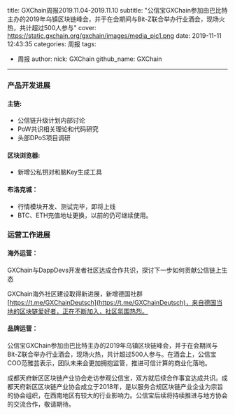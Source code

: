 title: GXChain周报2019.11.04-2019.11.10
subtitle: "公信宝GXChain参加由巴比特主办的2019年乌镇区块链峰会，并于在会期间与Bit-Z联合举办行业酒会，现场火热，共计超过500人参与"
cover: https://static.gxchain.org/gxchain/images/media_pic1.png
date: 2019-11-11 12:43:35
categories: 周报
tags:
  - 周报
author:
    nick: GXChain
    github_name: GXChain
---

### 产品开发进展

#### 主链:
- 公信链升级计划内部讨论
- PoW共识相关理论和代码研究
- 头部DPoS项目调研

#### 区块浏览器:
- 新增公私钥对和脑Key生成工具

#### 布洛克城：
- 行情模块开发、测试完毕，即将上线
- BTC、ETH充值地址更换，以前的仍可继续使用。

### 运营工作进展

#### 海外运营：

GXChain与DappDevs开发者社区达成合作共识，探讨下一步如何贡献公信链上生态

GXChain海外社区建设取得新进展，新增德国社群 [https://t.me/GXChainDeutsch](https://t.me/GXChainDeutsch)，来自德国当地的区块链爱好者，正在不断加入，社区氛围热烈。

#### 品牌运营：

公信宝GXChain参加由巴比特主办的2019年乌镇区块链峰会，并于在会期间与Bit-Z联合举办行业酒会，现场火热，共计超过500人参与。在酒会上，公信宝COO范雅芸表示，团队未来会更加拥抱监管，推进可信计算的商业化落地。

成都天府新区区块链产业协会走访参观公信宝，双方就后续合作事宜达成共识。成都天府新区区块链产业协会成立于2018年，是以服务合规区块链产业企业为宗旨的协会组织，在西南地区有较大的行业影响力。公信宝后续将持续推进与地方协会的交流合作，敬请期待。
